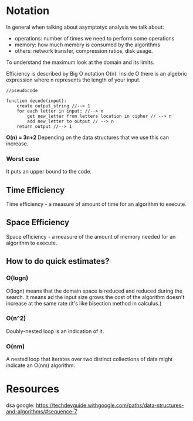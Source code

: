 # Notation
In general when talking about asymptotyc analysis we talk about:
- operations: number of times we need to perform some operations
- memory: how much memory is consumed by the algorithms
- others: network transfer, compression ratios, disk usage.

To understand the maximum look at the domain and its limits.

Efficiency is described by Big O notation O(n). Inside O there is an algebric expression where n represents the length of your input.<br/>
```
//pseudocode

function decode(input):
    create output_string //--> 1
    for each letter in input: //--> n
        get new_letter from letters location in cipher // --> n
        add new_letter to output // --> n
    return output //--> 1

```
**O(n) = 3n+2**
Depending on the data structures that we use this can increase.

### Worst case
It puts an upper bound to the code.

## Time Efficiency
Time efficiency - a measure of amount of time for an algorithm to execute.

## Space Efficiency
Space efficiency - a measure of the amount of memory needed for an algorithm to execute.


## How to do quick estimates?
### O(logn)
O(logn) means that the domain space is reduced and reduced during the search. It means ad the input size grows the cost of the algorithm doesn't increase at the same rate (it's like bisection method in calculus.)

### O(n^2)
Doubly-nested loop is an indication of it.

### O(nm)
A nested loop that iterates over two distinct collections of data might indicate an O(nm) algorithm.

# Resources
dsa google: https://techdevguide.withgoogle.com/paths/data-structures-and-algorithms/#sequence-7